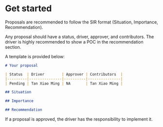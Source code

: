 # Get started

Proposals are recommended to follow the SIR format (Situation, Importance, Recommendation).

Any proposal should have a status, driver, approver, and contributors. The driver is highly recommended to show a POC in
the recommendation section.

A template is provided below:

```md title="proposal.md"
# Your proposal

| Status  | Driver        | Approver | Contributors  |
|---------|---------------|----------|---------------|
| Pending | Tan Xiao Ming | NA       | Tan Xiao Ming |

## Situation

## Importance

## Recommendation
```

If a proposal is approved, the driver has the responsibility to implement it.
